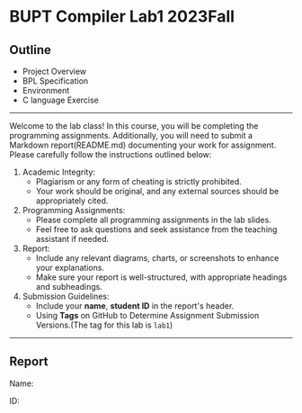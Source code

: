 # BUPT Compiler Lab1 2023Fall

## Outline

- Project Overview
- BPL Specification
- Environment
- C language Exercise

---

Welcome to the lab class! In this course, you will be completing the programming assignments. Additionally, you will need to submit a Markdown report(README.md) documenting your work for assignment. Please carefully follow the instructions outlined below:

1. Academic Integrity:
   - Plagiarism or any form of cheating is strictly prohibited.
   - Your work should be original, and any external sources should be appropriately cited.
2. Programming Assignments:
   - Please complete all programming assignments in the lab slides.
   - Feel free to ask questions and seek assistance from the teaching assistant if needed.
3. Report:
   - Include any relevant diagrams, charts, or screenshots to enhance your explanations.
   - Make sure your report is well-structured, with appropriate headings and subheadings.
4. Submission Guidelines:
   - Include your **name**, **student ID** in the report's header.
   - Using **Tags** on GitHub to Determine Assignment Submission Versions.(The tag for this lab is `lab1`)

---

## Report

Name: <YOUR-NAME>

ID: <YOUR-STUDENT-ID>
